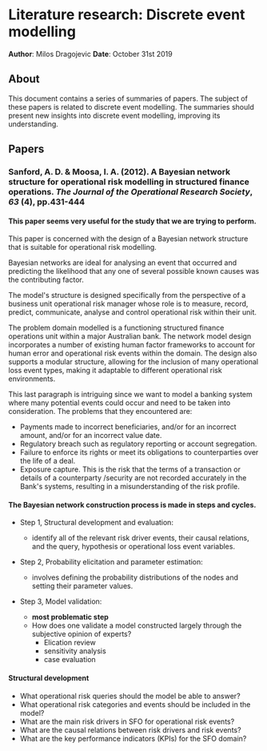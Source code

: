 # Literature research: Discrete event modelling

**Author**: Milos Dragojevic
**Date**: October 31st 2019

## About

This document contains a series of summaries of papers. The subject of these papers is related to discrete event modelling. The summaries should present new insights into discrete event modelling, improving its understanding.

## Papers

### Sanford, A. D. & Moosa, I. A. (2012). A Bayesian network structure for operational risk modelling in structured finance operations. _The Journal of the Operational Research Society_, _63_ (4), pp.431-444

#### This paper seems very useful for the study that we are trying to perform.

This paper is concerned with the design of a Bayesian network structure that is suitable for operational risk modelling.  

Bayesian networks are ideal for analysing an event that occurred and predicting the likelihood that any one of several possible known causes was the contributing factor.

The model's structure is designed specifically from the perspective of a business unit operational risk manager whose role is to measure, record, predict, communicate, analyse and control operational risk within their unit.

The problem domain modelled is a functioning structured finance operations unit within a major Australian bank.
The network model design incorporates a number of existing human factor frameworks to account for human error and operational risk events within the domain. The design also supports a modular structure, allowing for the inclusion of many operational loss event types, making it adaptable to different operational risk environments.

This last paragraph is intriguing since we want to model a banking system where many potential events could occur and need to be taken into consideration. The problems that they encountered are:

- Payments made to incorrect beneficiaries, and/or for an incorrect amount, and/or for an incorrect value date. 
- Regulatory breach such as regulatory reporting or account segregation.
- Failure to enforce its rights or meet its obligations to counterparties over the life of a deal. 
- Exposure capture. This is the risk that the terms of a transaction or details of a counterparty /security are not recorded accurately in the Bank's systems, resulting in a misunderstanding of the risk profile.

#### The Bayesian network construction process is made in steps and cycles.

- Step 1, Structural development and evaluation:

    -  identify all of the relevant risk driver events, their causal relations, and the query, hypothesis or operational loss event variables.

- Step 2, Probability elicitation and parameter estimation:

    -  involves defining the probability distributions of the nodes and setting their parameter values.

- Step 3, Model validation:

    - **most problematic step**
    -  How does one validate a model constructed largely through the subjective opinion of experts?
        - Elication review
        - sensitivity analysis
        - case evaluation


#### Structural development

- What operational risk queries should the model be able to answer?
- What operational risk categories and events should be included in the model?
- What are the main risk drivers in SFO for operational risk events?
- What are the causal relations between risk drivers and risk events? 
- What are the key performance indicators (KPIs) for the SFO domain?